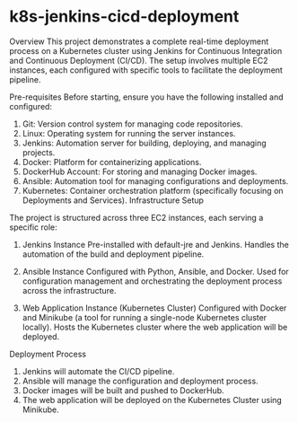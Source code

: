 # k8s-jenkins-cicd-deployment

Overview
This project demonstrates a complete real-time deployment process on a Kubernetes cluster using Jenkins for Continuous Integration and Continuous Deployment (CI/CD). The setup involves multiple EC2 instances, each configured with specific tools to facilitate the deployment pipeline.

Pre-requisites
Before starting, ensure you have the following installed and configured:

1. Git: Version control system for managing code repositories.
2. Linux: Operating system for running the server instances.
3. Jenkins: Automation server for building, deploying, and managing projects.
4. Docker: Platform for containerizing applications.
5. DockerHub Account: For storing and managing Docker images.
6. Ansible: Automation tool for managing configurations and deployments.
7. Kubernetes: Container orchestration platform (specifically focusing on Deployments and Services).
Infrastructure Setup

The project is structured across three EC2 instances, each serving a specific role:

1. Jenkins Instance
Pre-installed with default-jre and Jenkins.
Handles the automation of the build and deployment pipeline.

2. Ansible Instance
Configured with Python, Ansible, and Docker.
Used for configuration management and orchestrating the deployment process across the infrastructure.

3. Web Application Instance (Kubernetes Cluster)
Configured with Docker and Minikube (a tool for running a single-node Kubernetes cluster locally).
Hosts the Kubernetes cluster where the web application will be deployed.

Deployment Process
1. Jenkins will automate the CI/CD pipeline.
2. Ansible will manage the configuration and deployment process.
3. Docker images will be built and pushed to DockerHub.
4. The web application will be deployed on the Kubernetes Cluster using Minikube.

